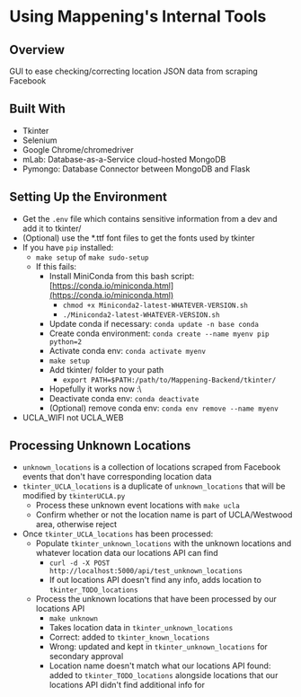 # Using Mappening's Internal Tools

## Overview
GUI to ease checking/correcting location JSON data from scraping Facebook

## Built With
- Tkinter
- Selenium
- Google Chrome/chromedriver
- mLab: Database-as-a-Service cloud-hosted MongoDB
- Pymongo: Database Connector between MongoDB and Flask

## Setting Up the Environment
- Get the `.env` file which contains sensitive information from a dev and add it to tkinter/
- (Optional) use the *.ttf font files to get the fonts used by tkinter
- If you have `pip` installed:
  - `make setup` of `make sudo-setup`
  - If this fails:
    - Install MiniConda from this bash script: [https://conda.io/miniconda.html](https://conda.io/miniconda.html)
      - `chmod +x Miniconda2-latest-WHATEVER-VERSION.sh`
      - `./Miniconda2-latest-WHATEVER-VERSION.sh`
    - Update conda if necessary: `conda update -n base conda`
    - Create conda environment: `conda create --name myenv pip python=2`
    - Activate conda env: `conda activate myenv`
    - `make setup`
    - Add tkinter/ folder to your path
      - `export PATH=$PATH:/path/to/Mappening-Backend/tkinter/`
    - Hopefully it works now :\
    - Deactivate conda env: `conda deactivate`
    - (Optional) remove conda env: `conda env remove --name myenv`
- UCLA_WIFI not UCLA_WEB

## Processing Unknown Locations
- `unknown_locations` is a collection of locations scraped from Facebook events that don't have corresponding location data
- `tkinter_UCLA_locations` is a duplicate of `unknown_locations` that will be modified by `tkinterUCLA.py`
  - Process these unknown event locations with `make ucla`
  - Confirm whether or not the location name is part of UCLA/Westwood area, otherwise reject
- Once `tkinter_UCLA_locations` has been processed:
  - Populate `tkinter_unknown_locations` with the unknown locations and whatever location data our locations API can find
    - `curl -d -X POST http://localhost:5000/api/test_unknown_locations`
    - If out locations API doesn't find any info, adds location to `tkinter_TODO_locations`
  - Process the unknown locations that have been processed by our locations API
    - `make unknown`
    - Takes location data in `tkinter_unknown_locations`
    - Correct: added to `tkinter_known_locations`
    - Wrong: updated and kept in `tkinter_unknown_locations` for secondary approval
    - Location name doesn't match what our locations API found: added to `tkinter_TODO_locations` alongside locations that our locations API didn't find additional info for

